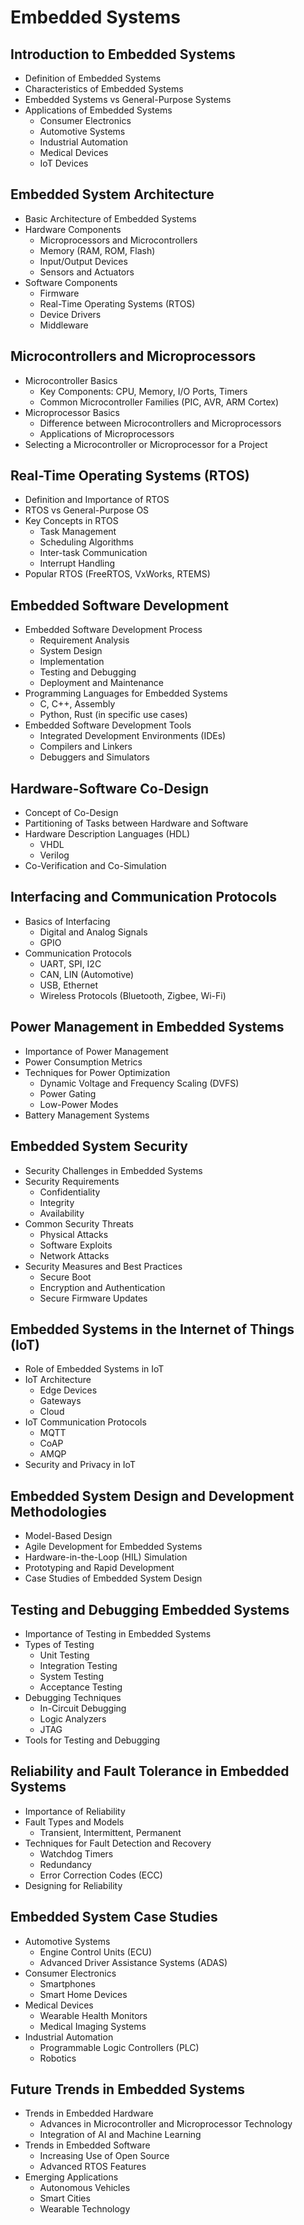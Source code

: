 # Embedded Systems
## Introduction to Embedded Systems
- Definition of Embedded Systems
- Characteristics of Embedded Systems
- Embedded Systems vs General-Purpose Systems
- Applications of Embedded Systems
  - Consumer Electronics
  - Automotive Systems
  - Industrial Automation
  - Medical Devices
  - IoT Devices

## Embedded System Architecture
- Basic Architecture of Embedded Systems
- Hardware Components
  - Microprocessors and Microcontrollers
  - Memory (RAM, ROM, Flash)
  - Input/Output Devices
  - Sensors and Actuators
- Software Components
  - Firmware
  - Real-Time Operating Systems (RTOS)
  - Device Drivers
  - Middleware

## Microcontrollers and Microprocessors
- Microcontroller Basics
  - Key Components: CPU, Memory, I/O Ports, Timers
  - Common Microcontroller Families (PIC, AVR, ARM Cortex)
- Microprocessor Basics
  - Difference between Microcontrollers and Microprocessors
  - Applications of Microprocessors
- Selecting a Microcontroller or Microprocessor for a Project

## Real-Time Operating Systems (RTOS)
- Definition and Importance of RTOS
- RTOS vs General-Purpose OS
- Key Concepts in RTOS
  - Task Management
  - Scheduling Algorithms
  - Inter-task Communication
  - Interrupt Handling
- Popular RTOS (FreeRTOS, VxWorks, RTEMS)

## Embedded Software Development
- Embedded Software Development Process
  - Requirement Analysis
  - System Design
  - Implementation
  - Testing and Debugging
  - Deployment and Maintenance
- Programming Languages for Embedded Systems
  - C, C++, Assembly
  - Python, Rust (in specific use cases)
- Embedded Software Development Tools
  - Integrated Development Environments (IDEs)
  - Compilers and Linkers
  - Debuggers and Simulators

## Hardware-Software Co-Design
- Concept of Co-Design
- Partitioning of Tasks between Hardware and Software
- Hardware Description Languages (HDL)
  - VHDL
  - Verilog
- Co-Verification and Co-Simulation

## Interfacing and Communication Protocols
- Basics of Interfacing
  - Digital and Analog Signals
  - GPIO
- Communication Protocols
  - UART, SPI, I2C
  - CAN, LIN (Automotive)
  - USB, Ethernet
  - Wireless Protocols (Bluetooth, Zigbee, Wi-Fi)

## Power Management in Embedded Systems
- Importance of Power Management
- Power Consumption Metrics
- Techniques for Power Optimization
  - Dynamic Voltage and Frequency Scaling (DVFS)
  - Power Gating
  - Low-Power Modes
- Battery Management Systems

## Embedded System Security
- Security Challenges in Embedded Systems
- Security Requirements
  - Confidentiality
  - Integrity
  - Availability
- Common Security Threats
  - Physical Attacks
  - Software Exploits
  - Network Attacks
- Security Measures and Best Practices
  - Secure Boot
  - Encryption and Authentication
  - Secure Firmware Updates

## Embedded Systems in the Internet of Things (IoT)
- Role of Embedded Systems in IoT
- IoT Architecture
  - Edge Devices
  - Gateways
  - Cloud
- IoT Communication Protocols
  - MQTT
  - CoAP
  - AMQP
- Security and Privacy in IoT

## Embedded System Design and Development Methodologies
- Model-Based Design
- Agile Development for Embedded Systems
- Hardware-in-the-Loop (HIL) Simulation
- Prototyping and Rapid Development
- Case Studies of Embedded System Design

## Testing and Debugging Embedded Systems
- Importance of Testing in Embedded Systems
- Types of Testing
  - Unit Testing
  - Integration Testing
  - System Testing
  - Acceptance Testing
- Debugging Techniques
  - In-Circuit Debugging
  - Logic Analyzers
  - JTAG
- Tools for Testing and Debugging

## Reliability and Fault Tolerance in Embedded Systems
- Importance of Reliability
- Fault Types and Models
  - Transient, Intermittent, Permanent
- Techniques for Fault Detection and Recovery
  - Watchdog Timers
  - Redundancy
  - Error Correction Codes (ECC)
- Designing for Reliability

## Embedded System Case Studies
- Automotive Systems
  - Engine Control Units (ECU)
  - Advanced Driver Assistance Systems (ADAS)
- Consumer Electronics
  - Smartphones
  - Smart Home Devices
- Medical Devices
  - Wearable Health Monitors
  - Medical Imaging Systems
- Industrial Automation
  - Programmable Logic Controllers (PLC)
  - Robotics

## Future Trends in Embedded Systems
- Trends in Embedded Hardware
  - Advances in Microcontroller and Microprocessor Technology
  - Integration of AI and Machine Learning
- Trends in Embedded Software
  - Increasing Use of Open Source
  - Advanced RTOS Features
- Emerging Applications
  - Autonomous Vehicles
  - Smart Cities
  - Wearable Technology

